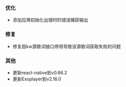 ### 优化

- 添加应用初始化出错时的错误捕获输出

### 修复

- 修复因kw源歌词接口停用导致该源歌词获取失败的问题

### 其他

- 更新react-native到v0.66.2
- 更新Exoplayer到v2.16.0

